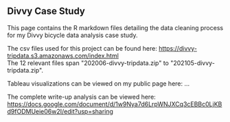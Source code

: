 ## Divvy Case Study
This page contains the R markdown files detailing the data cleaning process for my Divvy bicycle data analysis case study.  

The csv files used for this project can be found here: https://divvy-tripdata.s3.amazonaws.com/index.html  
The 12 relevant files span "202006-divvy-tripdata.zip" to "202105-divvy-tripdata.zip".

Tableau visualizations can be viewed on my public page here: ...  

The complete write-up analysis can be viewed here: https://docs.google.com/document/d/1w9Nya7d6LrpWNJXCq3cEBBc0LjKBd9fODMUeie06w2I/edit?usp=sharing   
